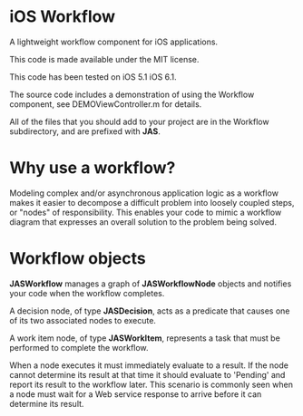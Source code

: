 iOS Workflow
============

A lightweight workflow component for iOS applications.

This code is made available under the MIT license.

This code has been tested on iOS 5.1 iOS 6.1.

The source code includes a demonstration of using the Workflow component, see DEMOViewController.m for details.

All of the files that you should add to your project are in the Workflow subdirectory, and are prefixed with <b>JAS</b>.

Why use a workflow?
===================

Modeling complex and/or asynchronous application logic as a workflow makes it easier to decompose a difficult problem into 
loosely coupled steps, or "nodes" of responsibility. This enables your code to mimic a workflow diagram that expresses an
overall solution to the problem being solved.

Workflow objects
================

<b>JASWorkflow</b> manages a graph of <b>JASWorkflowNode</b> objects and notifies your code when the workflow completes.

A decision node, of type <b>JASDecision</b>, acts as a predicate that causes one of its two associated nodes to execute.

A work item node, of type <b>JASWorkItem</b>, represents a task that must be performed to complete the workflow.

When a node executes it must immediately evaluate to a result. If the node cannot determine its result at that time
it should evaluate to 'Pending' and report its result to the workflow later. This scenario is commonly seen when a node
must wait for a Web service response to arrive before it can determine its result.

